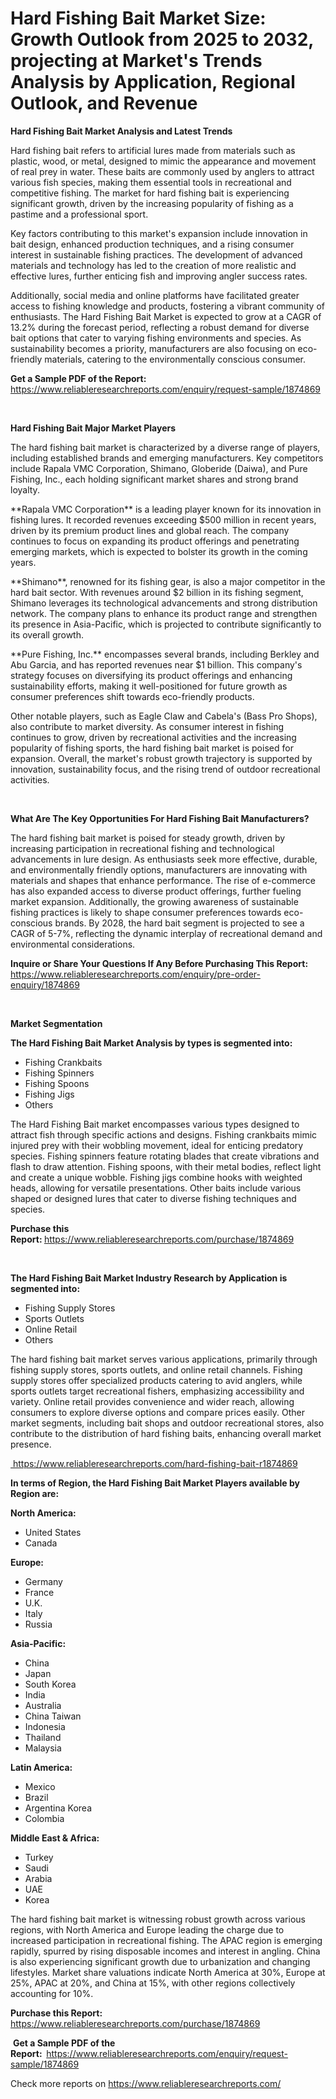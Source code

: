 <p><h1>Hard Fishing Bait Market Size: Growth Outlook from 2025 to 2032, projecting at Market's Trends Analysis by Application, Regional Outlook, and Revenue</h1></p><p><strong>Hard Fishing Bait Market Analysis and Latest Trends</strong></p>
<p><p>Hard fishing bait refers to artificial lures made from materials such as plastic, wood, or metal, designed to mimic the appearance and movement of real prey in water. These baits are commonly used by anglers to attract various fish species, making them essential tools in recreational and competitive fishing. The market for hard fishing bait is experiencing significant growth, driven by the increasing popularity of fishing as a pastime and a professional sport. </p><p>Key factors contributing to this market's expansion include innovation in bait design, enhanced production techniques, and a rising consumer interest in sustainable fishing practices. The development of advanced materials and technology has led to the creation of more realistic and effective lures, further enticing fish and improving angler success rates.</p><p>Additionally, social media and online platforms have facilitated greater access to fishing knowledge and products, fostering a vibrant community of enthusiasts. The Hard Fishing Bait Market is expected to grow at a CAGR of 13.2% during the forecast period, reflecting a robust demand for diverse bait options that cater to varying fishing environments and species. As sustainability becomes a priority, manufacturers are also focusing on eco-friendly materials, catering to the environmentally conscious consumer.</p></p>
<p><strong>Get a Sample PDF of the Report:&nbsp;</strong> <a href="https://www.reliableresearchreports.com/enquiry/request-sample/1874869?utm_campaign=2200&utm_medium=2&utm_source=Github&utm_content=ia&utm_term=28022025&utm_id=hard-fishing-bait">https://www.reliableresearchreports.com/enquiry/request-sample/1874869</a></p>
<p>&nbsp;</p>
<p><strong>Hard Fishing Bait Major Market Players</strong></p>
<p><p>The hard fishing bait market is characterized by a diverse range of players, including established brands and emerging manufacturers. Key competitors include Rapala VMC Corporation, Shimano, Globeride (Daiwa), and Pure Fishing, Inc., each holding significant market shares and strong brand loyalty.</p><p>**Rapala VMC Corporation** is a leading player known for its innovation in fishing lures. It recorded revenues exceeding $500 million in recent years, driven by its premium product lines and global reach. The company continues to focus on expanding its product offerings and penetrating emerging markets, which is expected to bolster its growth in the coming years.</p><p>**Shimano**, renowned for its fishing gear, is also a major competitor in the hard bait sector. With revenues around $2 billion in its fishing segment, Shimano leverages its technological advancements and strong distribution network. The company plans to enhance its product range and strengthen its presence in Asia-Pacific, which is projected to contribute significantly to its overall growth.</p><p>**Pure Fishing, Inc.** encompasses several brands, including Berkley and Abu Garcia, and has reported revenues near $1 billion. This company's strategy focuses on diversifying its product offerings and enhancing sustainability efforts, making it well-positioned for future growth as consumer preferences shift towards eco-friendly products.</p><p>Other notable players, such as Eagle Claw and Cabela's (Bass Pro Shops), also contribute to market diversity. As consumer interest in fishing continues to grow, driven by recreational activities and the increasing popularity of fishing sports, the hard fishing bait market is poised for expansion. Overall, the market's robust growth trajectory is supported by innovation, sustainability focus, and the rising trend of outdoor recreational activities.</p></p>
<p>&nbsp;</p>
<p><strong>What Are The Key Opportunities For Hard Fishing Bait Manufacturers?</strong></p>
<p><p>The hard fishing bait market is poised for steady growth, driven by increasing participation in recreational fishing and technological advancements in lure design. As enthusiasts seek more effective, durable, and environmentally friendly options, manufacturers are innovating with materials and shapes that enhance performance. The rise of e-commerce has also expanded access to diverse product offerings, further fueling market expansion. Additionally, the growing awareness of sustainable fishing practices is likely to shape consumer preferences towards eco-conscious brands. By 2028, the hard bait segment is projected to see a CAGR of 5-7%, reflecting the dynamic interplay of recreational demand and environmental considerations.</p></p>
<p><strong>Inquire or Share Your Questions If Any Before Purchasing This Report:</strong> <a href="https://www.reliableresearchreports.com/enquiry/pre-order-enquiry/1874869?utm_campaign=2200&utm_medium=2&utm_source=Github&utm_content=ia&utm_term=28022025&utm_id=hard-fishing-bait">https://www.reliableresearchreports.com/enquiry/pre-order-enquiry/1874869</a></p>
<p>&nbsp;</p>
<p><strong>Market Segmentation</strong></p>
<p><strong>The Hard Fishing Bait Market Analysis by types is segmented into:</strong></p>
<p><ul><li>Fishing Crankbaits</li><li>Fishing Spinners</li><li>Fishing Spoons</li><li>Fishing Jigs</li><li>Others</li></ul></p>
<p><p>The Hard Fishing Bait market encompasses various types designed to attract fish through specific actions and designs. Fishing crankbaits mimic injured prey with their wobbling movement, ideal for enticing predatory species. Fishing spinners feature rotating blades that create vibrations and flash to draw attention. Fishing spoons, with their metal bodies, reflect light and create a unique wobble. Fishing jigs combine hooks with weighted heads, allowing for versatile presentations. Other baits include various shaped or designed lures that cater to diverse fishing techniques and species.</p></p>
<p><strong>Purchase this Report:&nbsp;</strong><a href="https://www.reliableresearchreports.com/purchase/1874869?utm_campaign=2200&utm_medium=2&utm_source=Github&utm_content=ia&utm_term=28022025&utm_id=hard-fishing-bait">https://www.reliableresearchreports.com/purchase/1874869</a></p>
<p>&nbsp;</p>
<p><strong>The Hard Fishing Bait Market Industry Research by Application is segmented into:</strong></p>
<p><ul><li>Fishing Supply Stores</li><li>Sports Outlets</li><li>Online Retail</li><li>Others</li></ul></p>
<p><p>The hard fishing bait market serves various applications, primarily through fishing supply stores, sports outlets, and online retail channels. Fishing supply stores offer specialized products catering to avid anglers, while sports outlets target recreational fishers, emphasizing accessibility and variety. Online retail provides convenience and wider reach, allowing consumers to explore diverse options and compare prices easily. Other market segments, including bait shops and outdoor recreational stores, also contribute to the distribution of hard fishing baits, enhancing overall market presence.</p></p>
<p><a href="https://www.reliableresearchreports.com/hard-fishing-bait-r1874869?utm_campaign=2200&utm_medium=2&utm_source=Github&utm_content=ia&utm_term=28022025&utm_id=hard-fishing-bait">&nbsp;https://www.reliableresearchreports.com/hard-fishing-bait-r1874869</a></p>
<p><strong>In terms of Region, the Hard Fishing Bait Market Players available by Region are:</strong></p>
<p>
    <p> <strong> North America: </strong>
        <ul>
            <li>United States</li>
            <li>Canada</li>
        </ul>
        </p> 
    <p> <strong> Europe: </strong>
        <ul>
            <li>Germany</li>
            <li>France</li>
            <li>U.K.</li>
            <li>Italy</li>
            <li>Russia</li>
        </ul>
        </p> 
    <p> <strong> Asia-Pacific: </strong>
        <ul>
            <li>China</li>
            <li>Japan</li>
            <li>South Korea</li>
            <li>India</li>
            <li>Australia</li>
            <li>China Taiwan</li>
            <li>Indonesia</li>
            <li>Thailand</li>
            <li>Malaysia</li>
        </ul>
        </p> 
    <p> <strong> Latin America: </strong>
        <ul>
            <li>Mexico</li>
            <li>Brazil</li>
            <li>Argentina Korea</li>
            <li>Colombia</li>
        </ul>
        </p> 
    <p> <strong> Middle East & Africa: </strong>
        <ul>
            <li>Turkey</li>
            <li>Saudi</li>
            <li>Arabia</li>
            <li>UAE</li>
            <li>Korea</li>
        </ul>
    </p>
    </p>
<p><p>The hard fishing bait market is witnessing robust growth across various regions, with North America and Europe leading the charge due to increased participation in recreational fishing. The APAC region is emerging rapidly, spurred by rising disposable incomes and interest in angling. China is also experiencing significant growth due to urbanization and changing lifestyles. Market share valuations indicate North America at 30%, Europe at 25%, APAC at 20%, and China at 15%, with other regions collectively accounting for 10%.</p></p>
<p><strong>Purchase this Report: </strong><a href="https://www.reliableresearchreports.com/purchase/1874869?utm_campaign=2200&utm_medium=2&utm_source=Github&utm_content=ia&utm_term=28022025&utm_id=hard-fishing-bait">https://www.reliableresearchreports.com/purchase/1874869</a></p>
<p>&nbsp;<strong>Get a Sample PDF of the Report:&nbsp;&nbsp;</strong><a href="https://www.reliableresearchreports.com/enquiry/request-sample/1874869?utm_campaign=2200&utm_medium=2&utm_source=Github&utm_content=ia&utm_term=28022025&utm_id=hard-fishing-bait">https://www.reliableresearchreports.com/enquiry/request-sample/1874869</a></p>
<p><strong></strong></p>
<p>Check more reports on <a href="https://www.reliableresearchreports.com/?utm_campaign=2200&utm_medium=2&utm_source=Github&utm_content=ia&utm_term=28022025&utm_id=hard-fishing-bait">https://www.reliableresearchreports.com/</a></p>